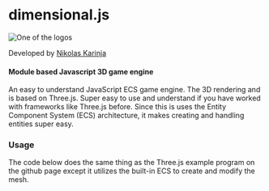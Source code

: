 # dimensional.js

![One of the logos](http://nikolaskarinja.com/res/images/logos/dimensional-full-mw-80.png)

Developed by [Nikolas Karinja](http://nikolaskarinja.com)

#### Module based Javascript 3D game engine

An easy to understand JavaScript ECS game engine. The 3D rendering and is based on Three.js. Super easy to use and understand if you have worked with frameworks like Three.js before. Since this is uses the Entity Component System (ECS) architecture, it makes creating and handling entities super easy.

### Usage
The code below does the same thing as the Three.js example program on the github page except it utilizes the built-in ECS to create and modify the mesh.